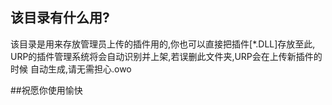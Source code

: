 ## 该目录有什么用?
该目录是用来存放管理员上传的插件用的,你也可以直接把插件[*.DLL]存放至此,
URP的插件管理系统将会自动识别并上架,若误删此文件夹,URP会在上传新插件的时候
自动生成,请无需担心.owo

##祝愿你使用愉快
